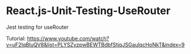 # React.js-Unit-Testing-UseRouter

Jest testing for useRouter

Tutorial: https://www.youtube.com/watch?v=uF2lqBluQV8&list=PLYSZyzpwBEWTBdbfStjqJSGaulqcHoNkT&index=9

